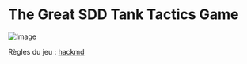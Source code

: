 # The Great SDD Tank Tactics Game

![Image](https://i.imgur.com/sMs6vbc.png)

Règles du jeu : [hackmd](https://hackmd.io/@CyPGy4EQT_eFoC-lAYE1_g/rJLa0VSMt)

